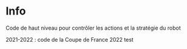 # Info
Code de haut niveau pour contrôler les actions et la stratégie du robot

2021-2022 : code de la Coupe de France 2022 
test

